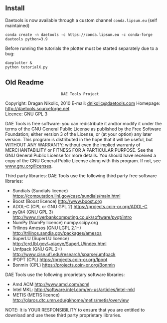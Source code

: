 Install
-------
Daetools is now available through a custom channel `conda.lipsum.eu` (self maintained)
```
conda create -n daetools -c https://conda.lipsum.eu -c conda-forge daetools python=3.9
```       

Before running the tutorials the plotter must be started separately due to a bug:
```
daeplotter &
python tutorialX.py
```

Old Readme
----------
                             
                             DAE Tools Project

Copyright: Dragan Nikolic, 2010
E-mail: dnikolic@daetools.com
Homepage:  http://daetools.sourceforge.net  
Licence: GNU GPL 3

DAE Tools is free software: you can redistribute it and/or modify it under the 
terms of the GNU General Public License as published by the Free Software 
Foundation; either version 3 of the License, or (at your option) any later 
version. This program is distributed in the hope that it will be useful, but 
WITHOUT ANY WARRANTY; without even the implied warranty of MERCHANTABILITY or 
FITNESS FOR A PARTICULAR PURPOSE. See the GNU General Public License for more 
details. You should have received a copy of the GNU General Public License 
along with this program. If not, see www.gnu.org/licenses.

Third party libraries: 
DAE Tools use the following third party free software libraries:
 - Sundials (Sundials licence) https://computation.llnl.gov/casc/sundials/main.html
 - Boost (Boost licence) http://www.boost.org
 - ADOL-C (CPL or GNU GPL 2) https://projects.coin-or.org/ADOL-C
 - pyQt4 (GNU GPL 3) http://www.riverbankcomputing.co.uk/software/pyqt/intro
 - NumPy (NumPy licence) numpy.scipy.org
 - Trilinos Amesos (GNU LGPL 2.1+) http://trilinos.sandia.gov/packages/amesos
 - SuperLU (SuperLU licence) http://crd.lbl.gov/~xiaoye/SuperLU/index.html
 - Umfpack (GNU GPL 2+) http://www.cise.ufl.edu/research/sparse/umfpack
 - IPOPT (CPL) https://projects.coin-or.org/Ipopt
 - Bonmin (CPL) https://projects.coin-or.org/Bonmin

DAE Tools use the following proprietary software libraries:
 - Amd ACM http://www.amd.com/acml
 - Intel MKL: http://software.intel.com/en-us/articles/intel-mkl
 - METIS (METIS licence) http://glaros.dtc.umn.edu/gkhome/metis/metis/overview

NOTE:
It is YOUR RESPONSIBILITY to ensure that you are entitled to download and use 
these third party proprietary libraries.
